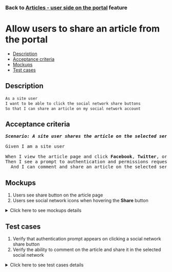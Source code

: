 ### Back to [Articles - user side on the portal](../../) feature

# Allow users to share an article from the portal

- [Description](#description)
- [Acceptance criteria](#acceptance-criteria)
- [Mockups](#mockups)
- [Test cases](#test-cases)

## Description

    As a site user
    I want to be able to click the social network share buttons
    So that I can share an article on my social network account

## Acceptance criteria

<pre>
<b><i>Scenario: A site user shares the article on the selected service</i></b>

Given I am a site user

When I view the article page and click <b>Facebook</b>, <b>Twitter</b>, or <b>Google+</b> icon
Then I see a prompt to authentication and permissions request page
  And I can comment and share an article on the selected service
</pre>

## Mockups

1. Users see share button on the article page
2. Users see social network icons when hovering the <b>Share</b> button

<details>
  <summary>Click here to see mockups details</summary>

**1. Users see share button on the article page:**

![Users see share button on the article page](/products/sport_news_portal/web_application_features/articles_user_side/images/article_page.png)

**2. Users see social network icons when hovering the Share button:**

![Users see social network icons when hovering the Share button](/products/sport_news_portal/web_application_features/articles_user_side/images/article_share_icon_hover.png)

</details>

## Test cases

1. Verify that authentication prompt appears on clicking a social network share button
2. Verify the ability to comment on the article and share it in the selected social network

<details>
  <summary>Click here to see test cases details</summary>

### **#1. Verify that authentication prompt appears on clicking a social network share button**

|Preconditions|Steps|Expected result
--------------|-----|----------
|- On the Sports Hub site</br>- On the **Home** page|1) Select any article</br>2) Сlick to share the article with **Facebook**, **Twitter**, or **Google+**|2) The user is prompted to authentication and permissions request page|

### **#2. Verify the ability to comment on the article and share it in the selected social network**

|Preconditions|Steps|Expected result
--------------|-----|----------
|- On the Sports Hub site</br>- On the **Home** page|1) Select any article</br>2) Сlick to share the article with **Facebook**, **Twitter**, or **Google+**</br>3) Enter information in the authentication window</br>4) Write a comment on the article or share it in the selected social network| 4) Users can comment and share articles in the selected social network|
</details>
